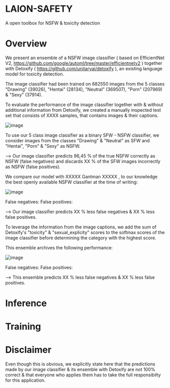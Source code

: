 # LAION-SAFETY
A open toolbox for NSFW &amp; toxicity detection

# Overview
We present an ensemble of a NSFW image classifier ( based on EfficientNet V2, https://github.com/google/automl/tree/master/efficientnetv2 ) together with Detoxify ( https://github.com/unitaryai/detoxify ), an existing language model for toxicity detection.

The image classifier had been trained on 682550 images from the 5 classes "Drawing" (39026), "Hentai" (28134), "Neutral" (369507), "Porn" (207969) & "Sexy" (37914).

To evaluate the performance of the image classifier together with & without additional information from Detoxify, we created a manually  inspected test set that consists of XXXX samples, that contains images & their captions.

![image](https://cdn.discordapp.com/attachments/893170386030694460/908071613520560160/unknown.png)

To use our 5 class image classifier as a binary SFW - NSFW classifier, we consider images from the classes "Drawing" & "Neutral" as SFW and "Hentai", "Porn" & "Sexy" as NSFW.

--> Our image classifier predicts 96,45 % of the true NSFW correctly as NSFW (false negatives) and discards XX % of the SFW images incorrectly as NSFW (false positives).

We compare our model with XXXXX Gantman XXXXX , to our knowledge the best openly available NSFW classifier at the time of writing:

![image](https://cdn.discordapp.com/attachments/893170386030694460/905489671654613102/unknown.png)

False negatives:
False positives:
 
--> Our image classifier predicts XX % less false negatives & XX % less false positives.


To leverage the information from the image captions, we add the sum of Detoxify's "toxicity" & "sexual_explicity" scores to the softmax scores of the image classifier before determining the category with the highest score.

This ensemble archives the following performance:

![image](https://cdn.discordapp.com/attachments/893170386030694460/908072103465599026/unknown.png)

False negatives:
False positives:

--> This ensemble predicts XX % less false negatives & XX % less false positives.


# Inference



# Training



# Disclaimer
Even though this is obvious, we explicitly state here that the predictions made by our image classifier & its ensemble with Detoxify are not 100% correct & that everyone who applies them has to take the full responsibilty for this application. 
